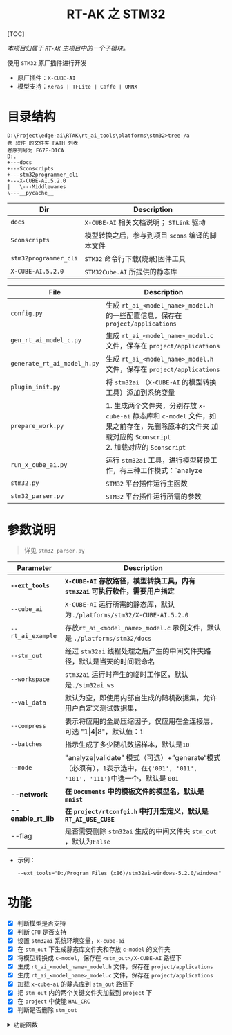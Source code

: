 <center><h1>RT-AK 之 STM32</h1></center>

[TOC]

*本项目归属于 `RT-AK` 主项目中的一个子模块。*

使用 `STM32` 原厂插件进行开发

- 原厂插件：`X-CUBE-AI`
- 模型支持：`Keras | TFLite | Caffe | ONNX`

# 目录结构

```shell
D:\Project\edge-ai\RTAK\rt_ai_tools\platforms\stm32>tree /a
卷 软件 的文件夹 PATH 列表
卷序列号为 E67E-D1CA
D:.
+---docs
+---Sconscripts
+---stm32programmer_cli
+---X-CUBE-AI.5.2.0
|   \---Middlewares
\---__pycache__
```

| Dir                   | Description                                     |
| --------------------- | ----------------------------------------------- |
| `docs`                | `X-CUBE-AI` 相关文档说明； `STLink` 驱动        |
| `Sconscripts`         | 模型转换之后，参与到项目 `scons` 编译的脚本文件 |
| `stm32programmer_cli` | `STM32` 命令行下载(烧录)固件工具                |
| `X-CUBE-AI.5.2.0`     | `STM32Cube.AI` 所提供的静态库                   |

| File                        | Description                                                  |
| --------------------------- | ------------------------------------------------------------ |
| `config.py`                 | 生成 `rt_ai_<model_name>_model.h` 的一些配置信息，保存在 `project/applications` |
| `gen_rt_ai_model_c.py`      | 生成 `rt_ai_<model_name>_model.c` 文件，保存在 `project/applications` |
| `generate_rt_ai_model_h.py` | 生成 `rt_ai_<model_name>_model.h` 文件，保存在 `project/applications` |
| `plugin_init.py`            | 将 `stm32ai` （`X-CUBE-AI` 的模型转换工具）添加到系统变量    |
| `prepare_work.py`           | 1. 生成两个文件夹，分别存放 `x-cube-ai` 静态库和 `c-model` 文件，如果之前存在，先删除原本的文件夹 加载对应的 `Sconscript`<br>2. 加载对应的 `Sconscript` |
| `run_x_cube_ai.py`          | 运行 `stm32ai` 工具，进行模型转换工作，有三种工作模式：`analyze | validate | generate` |
| `stm32.py`                  | `STM32` 平台插件运行主函数                                   |
| `stm32_parser.py`           | `STM32` 平台插件运行所需的参数                               |

# 参数说明

> 详见 `stm32_parser.py` 

| Parameter           | Description                                                  |
| ------------------- | ------------------------------------------------------------ |
| **`--ext_tools`**   | **`X-CUBE-AI` 存放路径，模型转换工具，内有 `stm32ai` 可执行软件，需要用户指定** |
| `--cube_ai`         | `X-CUBE-AI` 运行所需的静态库，默认为`./platforms/stm32/X-CUBE-AI.5.2.0` |
| `--rt_ai_example`   | 存放`rt_ai_<model_name>_model.c` 示例文件，默认是 `./platforms/stm32/docs` |
| `--stm_out`         | 经过 `stm32ai` 线程处理之后产生的中间文件夹路径，默认是当天的时间戳命名 |
| `--workspace`       | `stm32ai` 运行时产生的临时工作区，默认是`./stm32ai_ws`       |
| `--val_data`        | 默认为空，即使用内部自生成的随机数据集，允许用户自定义测试数据集， |
| `--compress`        | 表示将应用的全局压缩因子，仅应用在全连接层，可选 "1\|4\|8"，默认值：`1` |
| `--batches`         | 指示生成了多少随机数据样本，默认是`10`                       |
| `--mode`            | "analyze\|validate" 模式（可选）+”generate“模式（必须有），`1`表示选中，在`{'001', '011', '101', '111'}`中选一个，默认是 `001` |
| **--network**       | **在 `Documents` 中的模板文件的模型名，默认是 `mnist`**      |
| **--enable_rt_lib** | **在 `project/rtconfgi.h` 中打开宏定义，默认是 `RT_AI_USE_CUBE`** |
| --flag              | 是否需要删除 `stm32ai` 生成的中间文件夹 `stm_out` ，默认为`False` |

- 示例：

  `--ext_tools="D:/Program Files (x86)/stm32ai-windows-5.2.0/windows"`

# 功能

- [x] 判断模型是否支持
- [x] 判断 `CPU` 是否支持
- [x] 设置 `stm32ai` 系统环境变量，`x-cube-ai`
- [x] 在 `stm_out` 下生成静态库文件夹和存放 `c-model` 的文件夹
- [x] 将模型转换成 `c-model`，保存在 `<stm_out>/X-CUBE-AI` 路径下
- [x] 生成 `rt_ai_<model_name>_model.h` 文件，保存在 `project/applications` 
- [x] 生成 `rt_ai_<model_name>_model.c` 文件，保存在 `project/applications` 
- [x] 加载 `x-cube-ai` 的静态库到 `stm_out` 路径下
- [x] 把 `stm_out` 内的两个关键文件夹加载到 `project` 下
- [x] 在 `project` 中使能 `HAL_CRC`
- [x] 判断是否删除 `stm_out`

<details>
<summary>功能函数</summary> 
<pre><code>
1 模型是否支持
- 函数：`is_valid_model(model, sup_models)`
- 功能：判断模型是否支持
- input: (model, sup_models_list)
<br>
2 cpu是否支持
- 函数：`is_valid_cpu(project, sup_cpus, cpu="")`
- 功能：根据 `project/rtconfig.py` 提供的 `CPU` 信息判断是否支持
- input: (project, sup_cpus)
- output: cpu
<br>
3 设置环境变量
- 函数：`set_env(plugin_path)`
- 功能：设置 `x-cube-ai: stm32.exe` 为系统变量
- input: (x-cube-ai_path)
<br>
4 生成两个文件夹
- 函数：`pre_sconscript(aitools_out, stm32_dirs, scons_path="platforms/stm32/Sconscripts")`
- 功能：
  1. 生成两个文件夹，分别存放 `x-cube-ai` 静态库和 `c-model` 文件，如果之前存在，先删除原本的文件夹
  2. 加载对应的 `Sconscript`
- input: (stm_out, sconscript_dir, ["Middlewares", "X-CUBE-AI"])
<br>
5 模型转换
- 函数：`stm32ai(model, stm_out, c_model_name, sup_modes, ai_params)`
- 功能：
  1. 将模型转换成 `c-model`，支持三种模式：分析、验证、生成（必须有）
  2. 如果有报错，根据生成的 `report.txt` 文件抛出异常
- input: (model, stm_out, c_model_name, sup_modes_list, [workspace, compress, batches, mode, val_data])
- output: flag_list, etc: [False, True, True] 对应 modes=“011” 三种模型执行是否成功
<br>
6.1 生成 rt_ai_model.h
- 函数：`rt_ai_model_gen(stm_out, project, model_name)`
- 功能：根据生成的 `c-model` 文件生成  `rt_ai_<model_name>_model.h` 文件，保存在 `project/applications` 
- input: (stm_out, project, c_model_name)
<br>
6.2 生成 rt_ai_model.c
- 函数：`load_rt_ai_example(project, rt_ai_example, platform, old_name, new_name)`
- 功能：根据提供的模板文件，生成 `rt_ai_<model_name>_model.c` + `rt_ai_template.c/h`文件，保存在 `project/applications` 
- input: (project, rt_ai_exampl_path, platform, default_model_name, c_model_name)
<br>
7 加载 x-cube-ai libs
- 函数：`load_lib(stm_out, cube_ai_path, cpu, middle=r"Middlewares/ST/AI")`
- 功能：加载 `x-cube-ai` 静态库到 `stm_out` 中
- input: (stm_out, cube_ai_path, cpu, middle=r"Middlewares/ST/AI")
<br>
8 加载到 project
- 函数：`load_to_project(stm_out, project, stm32_dirs)`
- 功能：加载 `stm_out` 两个文件夹到 `project` 中。如果之前有存在，则先删除
- input: (stm_out, project, ["Middlewares", "X-CUBE-AI"])
<br>
9 使能 HAL-CRC
- 函数：`enable_hal_crc(project)`
- 功能：在 `project/board/...` 文件中使能 `HAL_CRC_MODULE_ENABLED`
- input: (project)
</code></pre>
</details>